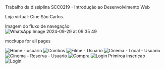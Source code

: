 Trabalho da dissiplina SCC0219 - Introdução ao Desenvolvimento Web 

Loja virtual: Cine São Carlos.

Imagem do fluxo de navegação
![WhatsApp Image 2024-09-29 at 09 35 49](https://github.com/user-attachments/assets/af86628c-05cc-4fdc-89ba-da313ebba0a5)

mockups for all pages

![Home - usuario](https://github.com/user-attachments/assets/e012a769-9693-4aca-bf18-6df7ad093044)
![Combos](https://github.com/user-attachments/assets/993d2c17-f665-46e8-8b04-2fe15c75d96b)
![Filme - Usuario](https://github.com/user-attachments/assets/911f4254-4757-4c73-8a1d-dbc2bcd54272)
![Cinema - Local - Usuario](https://github.com/user-attachments/assets/e00b5337-4b81-4ae7-9ff1-3c6a92f7e4ec)
![Cinema - Reserva - Usuario](https://github.com/user-attachments/assets/4ea95c13-cfd3-45e8-a7a0-0fb66decc4e0)
![Compra](https://github.com/user-attachments/assets/4a746daf-29f8-4057-8d9f-943c18a42e41)
![Login Primiroa inscriçao](https://github.com/user-attachments/assets/f2aa3b90-c66f-4915-bdf1-417f4dba4c64)
![Login](https://github.com/user-attachments/assets/c3e7b453-f4bd-47da-88a2-4e76b4db150b)


